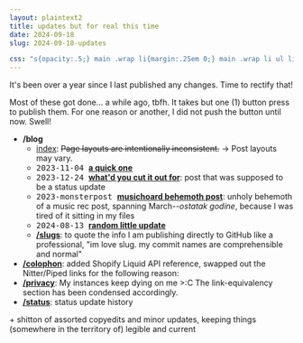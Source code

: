 ```yaml
---
layout: plaintext2
title: updates but for real this time
date: 2024-09-18
slug: 2024-09-18-updates

css: "s{opacity:.5;} main .wrap li{margin:.25em 0;} main .wrap li ul li{margin:0;}"
---
```

It's been over a year since I last published any changes. Time to rectify that!

<!--more-->

Most of these got done... a while ago, tbfh. It takes but one (1) button press to publish them. For one reason or another, I did not push the button until now. Swell!

- <b>/blog</b>
	- [index](/blog): <s>Page layouts are intentionally inconsistent.</s> → Post layouts may vary.
	- <span style="font-family:monospace;">2023-11-04 </span><b>[a quick one](quickone)</b>
	- <span style="font-family:monospace;">2023-12-24 </span><b>[what'd you cut it out for](rks)</b>: post that was supposed to be a status update
	- <span style="font-family:monospace;">2023-monsterpost </span><b>[musichoard behemoth post](2023-monsterpost)</b>: unholy behemoth of a music rec post, spanning March--<i lang="hr">ostatak godine</i>, because I was tired of it sitting in my files
	- <span style="font-family:monospace;">2024-08-13 </span><b>[random little update](2024-08-31-post)</b>
	- <b>[/slugs](slugs)</b>: to quote the info I am publishing directly to GitHub like a professional, "im love slug. my commit names are comprehensible and normal"
- <b>[/colophon](/colophon)</b>: added Shopify Liquid API reference, swapped out the Nitter/Piped links for the following reason:
- <b>[/privacy](/privacy)</b>: My instances keep dying on me >:C The link-equivalency section has been condensed accordingly.
- <b>[/status](/status)</b>: status update history

\+ shitton of assorted copyedits and minor updates, keeping things (somewhere in the territory of) legible and current